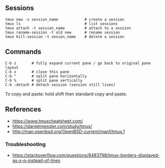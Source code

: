 ## Sessions

```
tmux new -s session_name            # create a session
tmux ls                             # list sessions
tmux attach -t session_name         # attach to a session
tmux rename-session -t old new      # rename session
tmux kill-session -t sesion_name    # delete a session
```

## Commands

```
C-b z       # fully expand current pane / go back to original pane layout
C-b x       # close this pane
C-b "       # split pane horizontally
C-b %       # split pane vertically
C-b :detach # detach session (session still lives)
```

To copy and paste: hold shift then standard copy and paste.

## References

- https://www.tmuxcheatsheet.com/
- https://danielmiessler.com/study/tmux/
- http://man.openbsd.org/OpenBSD-current/man1/tmux.1

### Troubleshooting

- https://stackoverflow.com/questions/8483798/tmux-borders-displayed-as-x-q-instead-of-lines


